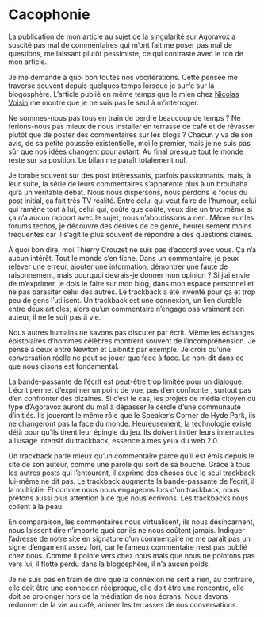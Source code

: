 # Cacophonie

La publication de mon article au sujet de [la singularité](https://tcrouzet.com/2006/06/02/la-singularit/) sur [Agoravox](http://www.agoravox.fr/article.php3?id_article=10204) a suscité pas mal de commentaires qui m’ont fait me poser pas mal de questions, me laissant plutôt pessimiste, ce qui contraste avec le ton de mon article.

Je me demande à quoi bon toutes nos vociférations. Cette pensée me traverse souvent depuis quelques temps lorsque je surfe sur la blogosphère. L’article publié en même temps que le mien chez [Nicolas Voisin](http://www.nuesblog.com/?103/Media-Citoyen-Vs-Media-de-Participation) me montre que je ne suis pas le seul à m’interroger.

Ne sommes-nous pas tous en train de perdre beaucoup de temps ? Ne ferions-nous pas mieux de nous installer en terrasse de café et de rêvasser plutôt que de poster des commentaires sur les blogs ? Chacun y va de son avis, de sa petite poussée existentielle, moi le premier, mais je ne suis pas sûr que nos idées changent pour autant. Au final presque tout le monde reste sur sa position. Le bilan me paraît totalement nul.

Je tombe souvent sur des post intéressants, parfois passionnants, mais, à leur suite, la série de leurs commentaires s’apparente plus à un brouhaha qu’à un véritable débat. Nous nous dispersons, nous perdons le focus du post initial, ça fait très TV réalité. Entre celui qui veut faire de l’humour, celui qui ramène tout à lui, celui qui, coûte que coûte, veux dire un truc même si ça n’a aucun rapport avec le sujet, nous n’aboutissons à rien. Même sur les forums techos, je découvre des dérives de ce genre, heureusement moins fréquentes car il s’agit le plus souvent de répondre à des questions claires.

À quoi bon dire, moi Thierry Crouzet ne suis pas d’accord avec vous. Ça n’a aucun intérêt. Tout le monde s’en fiche. Dans un commentaire, je peux relever une erreur, ajouter une information, démontrer une faute de raisonnement, mais pourquoi devrais-je donner mon opinion ? Si j’ai envie de m’exprimer, je dois le faire sur mon blog, dans mon espace personnel et ne pas parasiter celui des autres. Le trackback a été inventé pour ça et trop peu de gens l’utilisent. Un trackback est une connexion, un lien durable entre deux articles, alors qu’un commentaire n’engage pas vraiment son auteur, il ne le suit pas à vie.

Nous autres humains ne savons pas discuter par écrit. Même les échanges épistolaires d’hommes célèbres montrent souvent de l’incompréhension. Je pense à ceux entre Newton et Leibnitz par exemple. Je crois qu’une conversation réelle ne peut se jouer que face à face. Le non-dit dans ce que nous disons est fondamental.

La bande-passante de l’écrit est peut-être trop limitée pour un dialogue. L’écrit permet d’exprimer un point de vue, pas d’en confronter, surtout pas d’en confronter des dizaines. Si c’est le cas, les projets de média citoyen du type d’Agoravox auront du mal à dépasser le cercle d’une communauté d’initiés. Ils joueront le même rôle que le Speaker’s Corner de Hyde Park, ils ne changeront pas la face du monde. Heureusement, la technologie existe déjà pour qu’ils tirent leur épingle du jeu. Ils doivent initier leurs internautes à l’usage intensif du trackback, essence à mes yeux du web 2.0.

Un trackback parle mieux qu’un commentaire parce qu’il est émis depuis le site de son auteur, comme une parole qui sort de sa bouche. Grâce à tous les autres posts qui l’entourent, il exprime des choses que le seul trackback lui-même ne dit pas. Le trackback augmente la bande-passante de l’écrit, il la multiplie. Et comme nous nous engageons lors d’un trackback, nous prêtons aussi plus attention à ce que nous écrivons. Les trackbacks nous collent à la peau.

En comparaison, les commentaires nous virtualisent, ils nous désincarnent, nous laissent dire n’importe quoi car ils ne nous coûtent jamais. Indiquer l’adresse de notre site en signature d’un commentaire ne me paraît pas un signe d’engament assez fort, car le fameux commentaire n’est pas publié chez nous. Comme il pointe vers chez nous mais que nous ne pointons pas vers lui, il flotte perdu dans la blogosphère, il n’a aucun poids.

Je ne suis pas en train de dire que la connexion ne sert à rien, au contraire, elle doit être une connexion réciproque, elle doit être une rencontre, elle doit se prolonger hors de la médiation de nos écrans. Nous devons redonner de la vie au café, animer les terrasses de nos conversations.